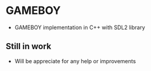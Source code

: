 # GAMEBOY
* GAMEBOY implementation in C++ with SDL2 library

## Still in work
* Will be appreciate for any help or improvements
